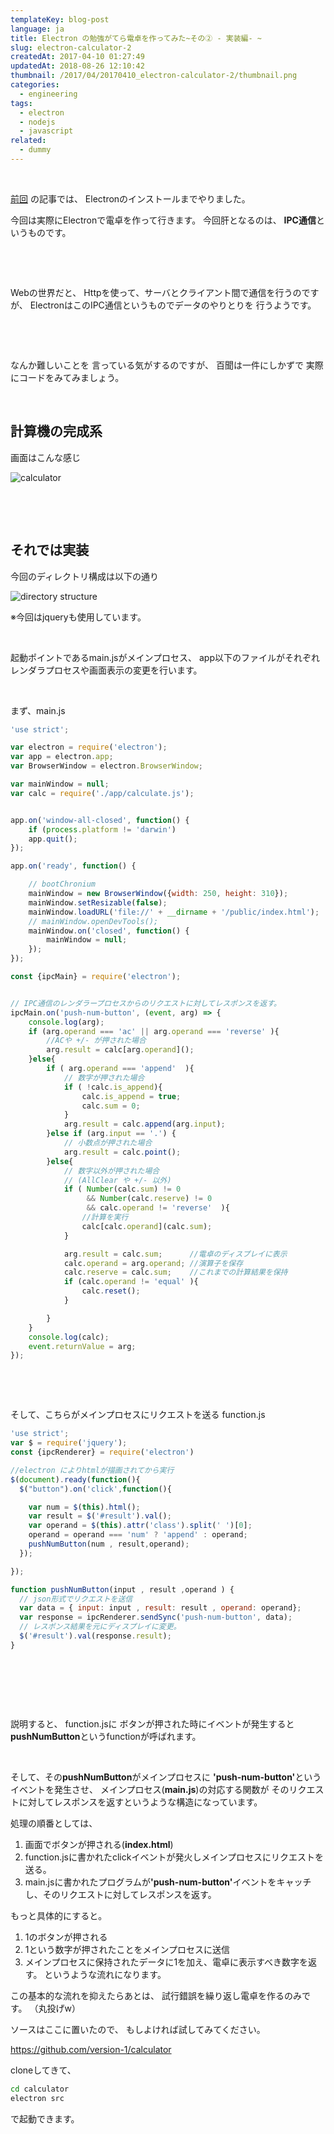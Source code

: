 ```yaml
---
templateKey: blog-post
language: ja
title: Electron の勉強がてら電卓を作ってみた~その② - 実装編- ~
slug: electron-calculator-2
createdAt: 2017-04-10 01:27:49
updatedAt: 2018-08-26 12:10:42
thumbnail: /2017/04/20170410_electron-calculator-2/thumbnail.png
categories:
  - engineering
tags:
  - electron
  - nodejs
  - javascript
related:
  - dummy
---
```


&nbsp;

<a href="https://ver-1-0.net/2017/04/09/electron-calculator-1/">前回</a>
の記事では、
Electronのインストールまでやりました。


今回は実際にElectronで電卓を作って行きます。
今回肝となるのは、
<strong>IPC通信</strong>というものです。

&nbsp;

&nbsp;

Webの世界だと、
Httpを使って、サーバとクライアント間で通信を行うのですが、
ElectronはこのIPC通信というものでデータのやりとりを
行うようです。

&nbsp;

&nbsp;

なんか難しいことを
言っている気がするのですが、
百聞は一件にしかずで
実際にコードをみてみましょう。
<div class="adsense"></div>
&nbsp;
&nbsp;
<h2 class="chapter">計算機の完成系</h2>


画面はこんな感じ

<img class="post-image half-width" src="https://statics.ver-1-0.xyz/uploads/2017/04/20170410_electron-calculator-2/calculator.png" alt="calculator"/>

&nbsp;

&nbsp;

<h2 class="chapter">それでは実装</h2>

今回のディレクトリ構成は以下の通り

<img class="post-image half-width" src="https://statics.ver-1-0.xyz/uploads/2017/04/20170410_electron-calculator-2/dir-structure.png" alt="directory structure"/>

※今回はjqueryも使用しています。

&nbsp;

起動ポイントであるmain.jsがメインプロセス、
app以下のファイルがそれぞれレンダラプロセスや画面表示の変更を行います。

&nbsp;

まず、main.js
```javascript
'use strict';

var electron = require('electron');
var app = electron.app;
var BrowserWindow = electron.BrowserWindow;

var mainWindow = null;
var calc = require('./app/calculate.js');


app.on('window-all-closed', function() {
    if (process.platform != 'darwin')
    app.quit();
});

app.on('ready', function() {

    // bootChronium
    mainWindow = new BrowserWindow({width: 250, height: 310});
    mainWindow.setResizable(false);
    mainWindow.loadURL('file://' + __dirname + '/public/index.html');
    // mainWindow.openDevTools();
    mainWindow.on('closed', function() {
        mainWindow = null;
    });
});

const {ipcMain} = require('electron');


// IPC通信のレンダラープロセスからのリクエストに対してレスポンスを返す。
ipcMain.on('push-num-button', (event, arg) => {
    console.log(arg);
    if (arg.operand === 'ac' || arg.operand === 'reverse' ){
        //ACや +/- が押された場合
        arg.result = calc[arg.operand]();
    }else{
        if ( arg.operand === 'append'  ){
            // 数字が押された場合
            if ( !calc.is_append){
                calc.is_append = true;
                calc.sum = 0;
            }
            arg.result = calc.append(arg.input);
        }else if (arg.input == '.') {
            // 小数点が押された場合
            arg.result = calc.point();
        }else{
            // 数字以外が押された場合
            // (AllClear や +/- 以外)
            if ( Number(calc.sum) != 0
                 && Number(calc.reserve) != 0
                 && calc.operand != 'reverse'  ){
                //計算を実行
                calc[calc.operand](calc.sum);
            }

            arg.result = calc.sum;      //電卓のディスプレイに表示
            calc.operand = arg.operand; //演算子を保存
            calc.reserve = calc.sum;    //これまでの計算結果を保持
            if (calc.operand != 'equal' ){
                calc.reset();
            }

        }
    }
    console.log(calc);
    event.returnValue = arg;
});

```
&nbsp;

&nbsp;

そして、こちらがメインプロセスにリクエストを送る
function.js

```javascript
'use strict';
var $ = require('jquery');
const {ipcRenderer} = require('electron')

//electron によりhtmlが描画されてから実行
$(document).ready(function(){
  $("button").on('click',function(){

    var num = $(this).html();
    var result = $('#result').val();
    var operand = $(this).attr('class').split(' ')[0];
    operand = operand === 'num' ? 'append' : operand;
    pushNumButton(num , result,operand);
  });

});

function pushNumButton(input , result ,operand ) {
  // json形式でリクエストを送信
  var data = { input: input , result: result , operand: operand};
  var response = ipcRenderer.sendSync('push-num-button', data);
  // レスポンス結果を元にディスプレイに変更。
  $('#result').val(response.result);
}

```
&nbsp;

&nbsp;

&nbsp;

説明すると、
function.jsに
ボタンが押された時にイベントが発生すると
<strong>pushNumButton</strong>というfunctionが呼ばれます。

&nbsp;

そして、その<strong>pushNumButton</strong>がメインプロセスに
<strong>'push-num-button'</strong>というイベントを発生させ、
メインプロセス(<strong>main.js</strong>)の対応する関数が
そのリクエストに対してレスポンスを返すというような構造になっています。

処理の順番としては、

1. 画面でボタンが押される(**index.html**)
2. function.jsに書かれたclickイベントが発火しメインプロセスにリクエストを送る。
3. main.jsに書かれたプログラムが<strong>'push-num-button'</strong>イベントをキャッチし、そのリクエストに対してレスポンスを返す。

もっと具体的にすると。

1. 1のボタンが押される
2. 1という数字が押されたことをメインプロセスに送信
3. メインプロセスに保持されたデータに1を加え、電卓に表示すべき数字を返す。
というような流れになります。

この基本的な流れを抑えたらあとは、
試行錯誤を繰り返し電卓を作るのみです。
（丸投げw）

ソースはここに置いたので、
もしよければ試してみてください。

<a href="https://github.com/version-1/calculator">https://github.com/version-1/calculator</a>

cloneしてきて、

```bash
cd calculator
electron src

```

で起動できます。
